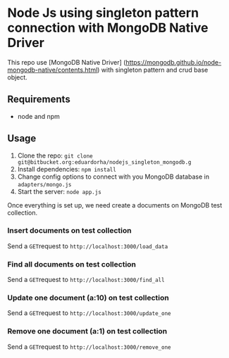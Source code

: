 # Node Js using singleton pattern connection with MongoDB Native Driver

This repo use [MongoDB Native Driver] (https://mongodb.github.io/node-mongodb-native/contents.html) with singleton pattern and crud base object.

## Requirements

- node and npm

## Usage

1. Clone the repo: `git clone git@bitbucket.org:eduardorha/nodejs_singleton_mongodb.g`
2. Install dependencies: `npm install`
3. Change config options to connect with you MongoDB database in `adapters/mongo.js`
5. Start the server: `node app.js`

Once everything is set up, we need create a documents on MongoDB test collection.

### Insert documents on test collection 

Send a `GET`request to `http://localhost:3000/load_data` 

 ### Find all documents on test collection
 
 Send a `GET`request to `http://localhost:3000/find_all`
 
### Update one document (a:10) on test collection
 
 Send a `GET`request to `http://localhost:3000/update_one`
 
### Remove one document (a:1) on test collection
 
 Send a `GET`request to `http://localhost:3000/remove_one`